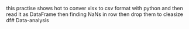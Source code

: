 this practise shows hot to conver xlsx to csv format with python and then read it as DataFrame then finding NaNs in row then drop them to cleasize df# Data-analysis
